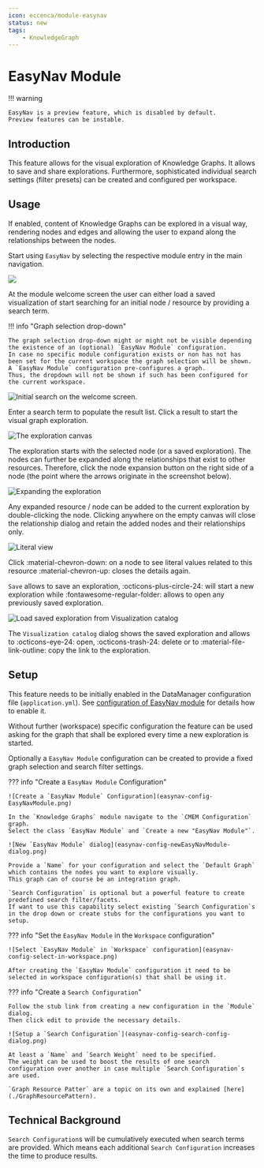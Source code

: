 ```yaml
---
icon: eccenca/module-easynav
status: new
tags:
    - KnowledgeGraph
---
```


# EasyNav Module

!!! warning

    EasyNav is a preview feature, which is disabled by default.
    Preview features can be instable.

## Introduction

This feature allows for the visual exploration of Knowledge Graphs.
It allows to save and share explorations.
Furthermore, sophisticated individual search settings (filter presets) can be created and configured per workspace.

## Usage

If enabled, content of Knowledge Graphs can be explored in a visual way, rendering nodes and edges and allowing the user to expand along the relationships between the nodes.

Start using `EasyNav` by selecting the respective module entry in the main navigation.

![](easynav-start.png)

At the module welcome screen the user can either load a saved visualization of start searching for an initial node / resource by providing a search term.

!!! info "Graph selection drop-down"

    The graph selection drop-down might or might not be visible depending the existence of an (optional) `EasyNav Module` configuration.
    In case no specific module configuration exists or non has not has been set for the current workspace the graph selection will be shown.
    A `EasyNav Module` configuration pre-configures a graph.
    Thus, the dropdown will not be shown if such has been configured for the current workspace.

![Initial search on the welcome screen.](easynav-welcome-search.png)

Enter a search term to populate the result list.
Click a result to start the visual graph exploration.

![The exploration canvas](easynav-canvas.png)

The exploration starts with the selected node (or a saved exploration).
The nodes can further be expanded along the relationships that exist to other resources.
Therefore, click the node expansion button on the right side of a node (the point where the arrows originate in the screenshot below).

![Expanding the exploration](easynav-exploration-expand.png)

Any expanded resource / node can be added to the current exploration by double-clicking the node.
Clicking anywhere on the empty canvas will close the relationship dialog and retain the added nodes and their relationships only.

![Literal view](easynav-literal-inline.png)

Click :material-chevron-down: on a node to see literal values related to this resource :material-chevron-up: closes the details again.

`Save` allows to save an exploration, :octicons-plus-circle-24: will start a new exploration while :fontawesome-regular-folder: allows to open any previously saved exploration.

![Load saved exploration from `Visualization catalog`](easynav-visualization-catalog.png)

The `Visualization catalog` dialog shows the saved exploration and allows to :octicons-eye-24: open, :octicons-trash-24: delete or to :material-file-link-outline: copy the link to the exploration.

## Setup

This feature needs to be initially enabled in the DataManager configuration file (`application.yml`).
See [configuration of EasyNav module](/deploy-and-configure/configuration/datamanager/easynav-module) for details how to enable it.

Without further (workspace) specific configuration the feature can be used asking for the graph that shall be explored every time a new exploration is started.

Optionally a `EasyNav Module` configuration can be created to provide a fixed graph selection and search filter settings.

??? info "Create a `EasyNav Module` Configuration"

    ![Create a `EasyNav Module` Configuration](easynav-config-EasyNavModule.png)

    In the `Knowledge Graphs` module navigate to the `CMEM Configuration` graph.
    Select the class `EasyNav Module` and `Create a new "EasyNav Module"`.

    ![New `EasyNav Module` dialog](easynav-config-newEasyNavModule-dialog.png)

    Provide a `Name` for your configuration and select the `Default Graph` which contains the nodes you want to explore visually.
    This graph can of course be an integration graph.

    `Search Configuration` is optional but a powerful feature to create predefined search filter/facets.
    If want to use this capability select existing `Search Configuration`s in the drop down or create stubs for the configurations you want to setup.

??? info "Set the `EasyNav Module` in the `Workspace` configuration"

    ![Select `EasyNav Module` in `Workspace` configuration](easynav-config-select-in-workspace.png)

    After creating the `EasyNav Module` configuration it need to be selected in workspace configuration(s) that shall be using it.

??? info "Create a `Search Configuration`"

    Follow the stub link from creating a new configuration in the `Module` dialog.
    Then click edit to provide the necessary details.

    ![Setup a `Search Configuration`](easynav-config-search-config-dialog.png)

    At least a `Name` and `Search Weight` need to be specified.
    The weight can be used to boost the results of one search configuration over another in case multiple `Search Configuration`s are used.

    `Graph Resource Patter` are a topic on its own and explained [here](./GraphResourcePattern).

## Technical Background

`Search Configuration`s will be cumulatively executed when search terms are provided.
Which means each additional `Search Configuration` increases the time to produce results.
